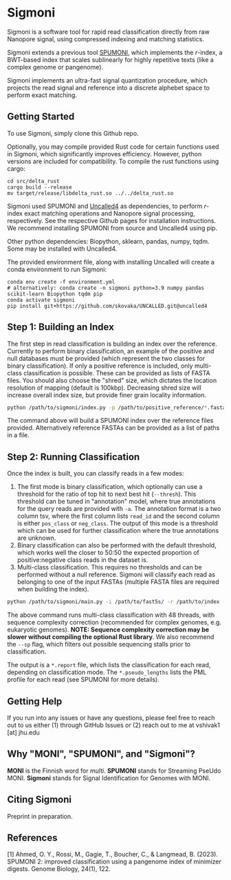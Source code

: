 # Sigmoni 

Sigmoni is a software tool for rapid read classification directly from raw Nanopore signal, using compressed indexing and matching statistics.

Sigmoni extends a previous tool [SPUMONI](https://github.com/oma219/spumoni/), which implements the _r_-index, a BWT-based index that scales sublinearly for highly repetitive texts (like a complex genome or pangenome).

Sigmoni implements an ultra-fast signal quantization procedure, which projects the read signal and reference into a discrete alphebet space to perform exact matching.

## Getting Started
To use Sigmoni, simply clone this Github repo. 

Optionally, you may compile provided Rust code for certain functions used in Sigmoni, which significantly improves efficiency. However, python versions are included for compatibility. To compile the rust functions using cargo:
```
cd src/delta_rust
cargo build --release
mv target/release/libdelta_rust.so ../../delta_rust.so

```

Sigmoni used SPUMONI and [Uncalled4](https://github.com/skovaka/UNCALLED/tree/uncalled4) as dependencies, to perform _r_-index exact matching operations and Nanopore signal processing, respectively. See the respective Github pages for installation instructions. We recommend installing SPUMONI from source and Uncalled4 using pip.

Other python dependencies: Biopython, sklearn, pandas, numpy, tqdm. Some may be installed with Uncalled4.

The provided environment file, along with installing Uncalled will create a conda environment to run Sigmoni:

```
conda env create -f environment.yml
# alternatively: conda create -n sigmoni python=3.9 numpy pandas scikit-learn Biopython tqdm pip
conda activate sigmoni
pip install git+https://github.com/skovaka/UNCALLED.git@uncalled4
```

## Step 1: Building an Index

The first step in read classification is building an index over the reference. Currently to perform binary classification, an example of the positive and null databases must be provided (which represent the two classes for binary classification). If only a positive reference is included, only multi-class classification is possible. These can be provided as lists of FASTA files. You should also choose the "shred" size, which dictates the location resolution of mapping (default is 100kbp). Decreasing shred size will increase overall index size, but provide finer grain locality information.

```sh
python /path/to/sigmoni/index.py -p /path/to/positive_reference/*.fasta -n /path/to/negative_reference/*.fasta --shred 100000 -o ./output_dir --ref-prefix reference_name
```
The command above will build a SPUMONI index over the reference files provided. Alternatively reference FASTAs can be provided as a list of paths in a file. 

## Step 2: Running Classification

Once the index is built, you can classify reads in a few modes:
1. The first mode is binary classification, which optionally can use a threshold for the ratio of top hit to next best hit (`--thresh`). This threshold can be tuned in "annotation" model, where true annotations for the query reads are provided with `-a`. The annotation format is a two column tsv, where the first column lists `read_id` and the second column is either `pos_class` or `neg_class`. The output of this mode is a threshold which can be used for further classification where the true annotations are unknown.
2. Binary classification can also be performed with the default threshold, which works well the closer to 50:50 the expected proportion of positive:negative class reads in the dataset is.
3. Multi-class classification. This requires no thresholds and can be performed without a null reference. Sigmoni will classify each read as belonging to one of the input FASTAs (multiple FASTA files are required when building the index).

```sh
python /path/to/sigmoni/main.py -i /path/to/fast5s/ -r /path/to/index -o ./output_dir -t 48 --multi --complexity --sp
```

The above command runs multi-class classification with 48 threads, with sequence complexity correction (recommended for complex genomes, e.g. eukaryotic genomes). **NOTE: Sequence complexity correction may be slower without compiling the optional Rust library**. We also recommend the `--sp` flag, which filters out possible sequencing stalls prior to classification.

The output is a `*.report` file, which lists the classification for each read, depending on classification mode. The `*.pseudo_lengths` lists the PML profile for each read (see SPUMONI for more details).

## Getting Help

If you run into any issues or have any questions, please feel free to reach out to us either (1) through GitHub Issues or (2) reach out to me at vshivak1 [at] jhu.edu

## Why "MONI", "SPUMONI", and "Sigmoni"?

**MONI** is the Finnish word for *multi*. **SPUMONI** stands for Streaming PseUdo MONI. **Sigmoni** stands for Signal Identification for Genomes with MONI.

## Citing Sigmoni

Preprint in preparation.

## References

[1] Ahmed, O. Y., Rossi, M., Gagie, T., Boucher, C., & Langmead, B. (2023). SPUMONI 2: improved classification using a pangenome index of minimizer digests. Genome Biology, 24(1), 122.
